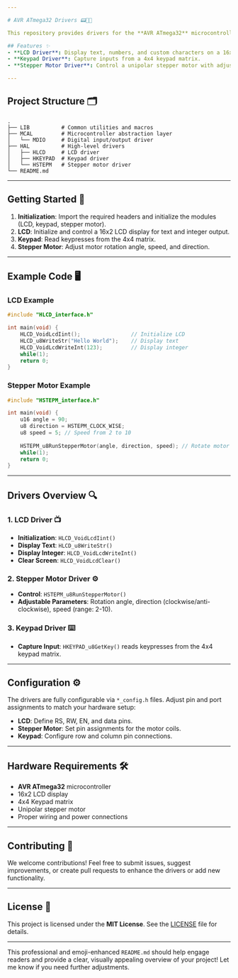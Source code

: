 ```yaml
---

# AVR ATmega32 Drivers 📟🔢🔧

This repository provides drivers for the **AVR ATmega32** microcontroller, focusing on managing a **keypad**, **LCD**, and **stepper motor**. The project is structured in a modular, layered architecture, ensuring clean separation between hardware abstraction and microcontroller access.

## Features ✨
- **LCD Driver**: Display text, numbers, and custom characters on a 16x2 LCD screen.
- **Keypad Driver**: Capture inputs from a 4x4 keypad matrix.
- **Stepper Motor Driver**: Control a unipolar stepper motor with adjustable speed and rotation direction.

---
```


## Project Structure 🗂️
```plaintext
.
├── LIB          # Common utilities and macros
├── MCAL         # Microcontroller abstraction layer
│   └── MDIO     # Digital input/output driver
├── HAL          # High-level drivers
│   ├── HLCD     # LCD driver
│   ├── HKEYPAD  # Keypad driver
│   └── HSTEPM   # Stepper motor driver
└── README.md
```

---

## Getting Started 🚀

1. **Initialization**: Import the required headers and initialize the modules (LCD, keypad, stepper motor).
2. **LCD**: Initialize and control a 16x2 LCD display for text and integer output.
3. **Keypad**: Read keypresses from the 4x4 matrix.
4. **Stepper Motor**: Adjust motor rotation angle, speed, and direction.

---

## Example Code 🖥️

### LCD Example
```c
#include "HLCD_interface.h"

int main(void) {
    HLCD_VoidLcdIint();                // Initialize LCD
    HLCD_u8WriteStr("Hello World");    // Display text
    HLCD_VoidLcdWriteInt(123);         // Display integer
    while(1);
    return 0;
}
```

### Stepper Motor Example
```c
#include "HSTEPM_interface.h"

int main(void) {
    u16 angle = 90;
    u8 direction = HSTEPM_CLOCK_WISE;
    u8 speed = 5; // Speed from 2 to 10
    
    HSTEPM_u8RunStepperMotor(angle, direction, speed); // Rotate motor 90° clockwise at speed 5
    while(1);
    return 0;
}
```

---

## Drivers Overview 🔍

### 1. LCD Driver 📺
- **Initialization**: `HLCD_VoidLcdIint()`
- **Display Text**: `HLCD_u8WriteStr()`
- **Display Integer**: `HLCD_VoidLcdWriteInt()`
- **Clear Screen**: `HLCD_VoidLcdClear()`

### 2. Stepper Motor Driver ⚙️
- **Control**: `HSTEPM_u8RunStepperMotor()`
- **Adjustable Parameters**: Rotation angle, direction (clockwise/anti-clockwise), speed (range: 2-10).

### 3. Keypad Driver ⌨️
- **Capture Input**: `HKEYPAD_u8GetKey()` reads keypresses from the 4x4 keypad matrix.

---

## Configuration ⚙️

The drivers are fully configurable via `*_config.h` files. Adjust pin and port assignments to match your hardware setup:

- **LCD**: Define RS, RW, EN, and data pins.
- **Stepper Motor**: Set pin assignments for the motor coils.
- **Keypad**: Configure row and column pin connections.

---

## Hardware Requirements 🛠️

- **AVR ATmega32** microcontroller
- 16x2 LCD display
- 4x4 Keypad matrix
- Unipolar stepper motor
- Proper wiring and power connections

---

## Contributing 🤝

We welcome contributions! Feel free to submit issues, suggest improvements, or create pull requests to enhance the drivers or add new functionality.

---

## License 📄

This project is licensed under the **MIT License**. See the [LICENSE](LICENSE) file for details.

---

This professional and emoji-enhanced `README.md` should help engage readers and provide a clear, visually appealing overview of your project! Let me know if you need further adjustments.
